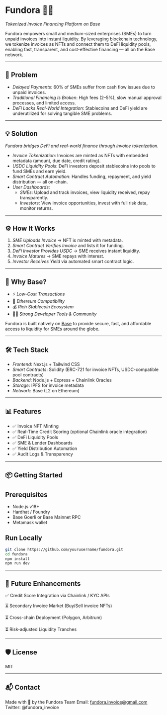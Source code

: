 # Fundora 🧾💸

*Tokenized Invoice Financing Platform on Base*

Fundora empowers small and medium-sized enterprises (SMEs) to turn unpaid invoices into instant liquidity. By leveraging blockchain technology, we tokenize invoices as NFTs and connect them to DeFi liquidity pools, enabling fast, transparent, and cost-effective financing — all on the Base network.

---

## 🚨 Problem

- *Delayed Payments*: 60% of SMEs suffer from cash flow issues due to unpaid invoices.
- *Traditional Financing Is Broken*: High fees (2–5%), slow manual approval processes, and limited access.
- *DeFi Lacks Real-World Integration*: Stablecoins and DeFi yield are underutilized for solving tangible SME problems.

---

## 💡 Solution

*Fundora bridges DeFi and real-world finance through invoice tokenization.*

- *Invoice Tokenization*: Invoices are minted as NFTs with embedded metadata (amount, due date, credit rating).
- *USDC Liquidity Pools*: DeFi investors deposit stablecoins into pools to fund SMEs and earn yield.
- *Smart Contract Automation*: Handles funding, repayment, and yield distribution — all on-chain.
- *User Dashboards*:
  - *SMEs*: Upload and track invoices, view liquidity received, repay transparently.
  - *Investors*: View invoice opportunities, invest with full risk data, monitor returns.

---

## ⚙ How It Works

1. *SME Uploads Invoice* → NFT is minted with metadata.
2. *Smart Contract Verifies Invoice* and lists it for funding.
3. *DeFi Investor Provides USDC* → SME receives instant liquidity.
4. *Invoice Matures* → SME repays with interest.
5. *Investor Receives Yield* via automated smart contract logic.

---

## 🚀 Why Base?

- ⚡ *Low-Cost Transactions*
- 🔗 *Ethereum Compatibility*
- 💰 *Rich Stablecoin Ecosystem*
- 👨‍💻 *Strong Developer Tools & Community*

Fundora is built natively on [Base](https://base.org) to provide secure, fast, and affordable access to liquidity for SMEs around the globe.

---

## 🛠 Tech Stack

- *Frontend*: Next.js + Tailwind CSS  
- *Smart Contracts*: Solidity (ERC-721 for invoice NFTs, USDC-compatible pool contracts)  
- *Backend*: Node.js + Express + Chainlink Oracles  
- *Storage*: IPFS for invoice metadata  
- *Network*: Base (L2 on Ethereum)

---

## 📊 Features

- ✅ Invoice NFT Minting
- ✅ Real-Time Credit Scoring (optional Chainlink oracle integration)
- ✅ DeFi Liquidity Pools
- ✅ SME & Lender Dashboards
- ✅ Yield Distribution Automation
- ✅ Audit Logs & Transparency

---

## 📦 Getting Started

## Prerequisites

- Node.js v18+
- Hardhat / Foundry
- Base Goerli or Base Mainnet RPC
- Metamask wallet

## Run Locally

```bash
git clone https://github.com/yourusername/fundora.git
cd fundora
npm install
npm run dev
```

---

## 🧠 Future Enhancements
✅ Credit Score Integration via Chainlink / KYC APIs

⏳ Secondary Invoice Market (Buy/Sell invoice NFTs)

⏳ Cross-chain Deployment (Polygon, Arbitrum)

⏳ Risk-adjusted Liquidity Tranches

---

## 🛡 License
MIT

----

## 📬 Contact
Made with 💙 by the Fundora Team
Email: fundora.invoice@gmail.com
Twitter: @fundora_invoice